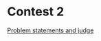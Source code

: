 # Contest 2

[Problem statements and judge][]

[Problem statements and judge]: http://judge.openfmi.net:9280/practice/open_contest?contest_id=2

